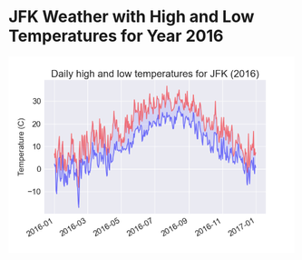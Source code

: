 # JFK Weather with High and Low Temperatures for Year 2016

<img src="/images/figure.png" width="" height="" > 
